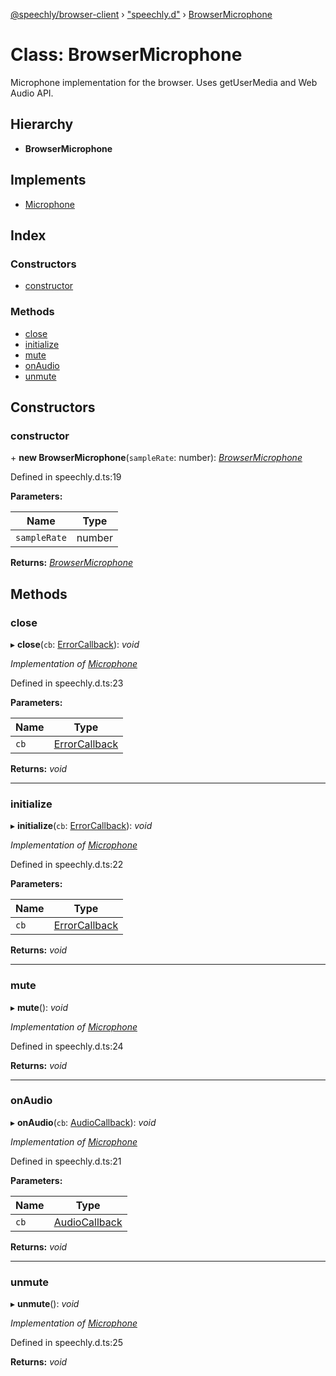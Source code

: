 [@speechly/browser-client](../README.md) › ["speechly.d"](../modules/_speechly_d_.md) › [BrowserMicrophone](_speechly_d_.browsermicrophone.md)

# Class: BrowserMicrophone

Microphone implementation for the browser. Uses getUserMedia and Web Audio API.

## Hierarchy

* **BrowserMicrophone**

## Implements

* [Microphone](../interfaces/_speechly_d_.microphone.md)

## Index

### Constructors

* [constructor](_speechly_d_.browsermicrophone.md#constructor)

### Methods

* [close](_speechly_d_.browsermicrophone.md#close)
* [initialize](_speechly_d_.browsermicrophone.md#initialize)
* [mute](_speechly_d_.browsermicrophone.md#mute)
* [onAudio](_speechly_d_.browsermicrophone.md#onaudio)
* [unmute](_speechly_d_.browsermicrophone.md#unmute)

## Constructors

###  constructor

\+ **new BrowserMicrophone**(`sampleRate`: number): *[BrowserMicrophone](_speechly_d_.browsermicrophone.md)*

Defined in speechly.d.ts:19

**Parameters:**

Name | Type |
------ | ------ |
`sampleRate` | number |

**Returns:** *[BrowserMicrophone](_speechly_d_.browsermicrophone.md)*

## Methods

###  close

▸ **close**(`cb`: [ErrorCallback](../modules/_speechly_d_.md#errorcallback)): *void*

*Implementation of [Microphone](../interfaces/_speechly_d_.microphone.md)*

Defined in speechly.d.ts:23

**Parameters:**

Name | Type |
------ | ------ |
`cb` | [ErrorCallback](../modules/_speechly_d_.md#errorcallback) |

**Returns:** *void*

___

###  initialize

▸ **initialize**(`cb`: [ErrorCallback](../modules/_speechly_d_.md#errorcallback)): *void*

*Implementation of [Microphone](../interfaces/_speechly_d_.microphone.md)*

Defined in speechly.d.ts:22

**Parameters:**

Name | Type |
------ | ------ |
`cb` | [ErrorCallback](../modules/_speechly_d_.md#errorcallback) |

**Returns:** *void*

___

###  mute

▸ **mute**(): *void*

*Implementation of [Microphone](../interfaces/_speechly_d_.microphone.md)*

Defined in speechly.d.ts:24

**Returns:** *void*

___

###  onAudio

▸ **onAudio**(`cb`: [AudioCallback](../modules/_speechly_d_.md#audiocallback)): *void*

*Implementation of [Microphone](../interfaces/_speechly_d_.microphone.md)*

Defined in speechly.d.ts:21

**Parameters:**

Name | Type |
------ | ------ |
`cb` | [AudioCallback](../modules/_speechly_d_.md#audiocallback) |

**Returns:** *void*

___

###  unmute

▸ **unmute**(): *void*

*Implementation of [Microphone](../interfaces/_speechly_d_.microphone.md)*

Defined in speechly.d.ts:25

**Returns:** *void*
